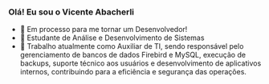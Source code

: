### Olá! Eu sou o Vicente Abacherli 

- 🔭 Em processo para me tornar um Desenvolvedor!
- 🌱 Estudante de Análise e Desenvolvimento de Sistemas
- 📱  Trabalho atualmente como Auxiliar de TI, sendo responsável pelo gerenciamento de bancos de dados Firebird e MySQL, execução de
backups, suporte técnico aos usuários e desenvolvimento de aplicativos internos,
contribuindo para a eficiência e segurança das operações.




